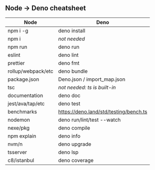 ## Node -> Deno cheatsheet

| Node               | Deno                                   |
| ------------------ | -------------------------------------- |
| npm i -g           | deno install                           |
| npm i              | _not needed_                           |
| npm run            | deno run                               |
| eslint             | deno lint                              |
| prettier           | deno fmt                               |
| rollup/webpack/etc | deno bundle                            |
| package.json       | Deno.json / import_map.json            |
| tsc                | _not needed: ts is built-in_           |
| documentation      | deno doc                               |
| jest/ava/tap/etc   | deno test                              |
| benchmarks         | https://deno.land/std/testing/bench.ts |
| nodemon            | deno run/lint/test --watch             |
| nexe/pkg           | deno compile                           |
| npm explain        | deno info                              |
| nvm/n              | deno upgrade                           |
| tsserver           | deno lsp                               |
| c8/istanbul        | deno coverage                          |
